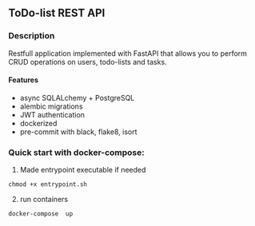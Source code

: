## ToDo-list REST API


### Description
Restfull application implemented with FastAPI that allows you to perform CRUD operations on users, todo-lists and tasks.

#### Features
- async SQLALchemy + PostgreSQL
- alembic migrations
- JWT authentication
- dockerized
- pre-commit with black, flake8, isort

### Quick start with docker-compose:
1) Made entrypoint executable if needed
   
```shell
chmod +x entrypoint.sh
```

2) run containers

```shell
docker-compose  up
```
